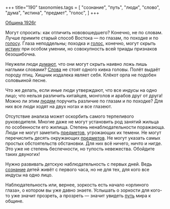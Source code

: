 +++
title="190"
taxonomies.tags = [
 "сознание",
 "путь",
 "люди",
 "слово",
 "дума",
 "истина",
 "предмет",
 "голос",
]
+++

[Община 1926г](/agni/1926)

Могут спросить: как отличить нововошедшего? Конечно, не по словам. Лучше примите старый способ Востока — по глазам, по походке и по [голосу](/tags/[голос](/tags/голос)). Глаза неподдельны; походка и [голос](/tags/голос), конечно, могут скрыть [истину](/tags/истина) при особом умении, но совокупность всей триады признаков безошибочна.   

Неужели люди [думают](/tags/дума), что они могут скрыть наивно ложь лишь наглыми словами? [Слова](/tags/слово) не стоят одного кивка головы. Полёт выдаёт породу птиц. Хищник издалека являет себя. Клёкот орла не подобен соловьиной песне.   

Что же делать, если иные люди утверждают, что все индусы на одно лицо; что нельзя различить китайцев, монголов и арабов друг от друга! Можно ли этим [людям](/tags/люди) поручить различие по глазам и по походке? Для них все люди ходят на двух ногах и все глазеют.   

Отсутствие анализа может оскорбить самого терпеливого руководителя. Многие даже не могут установить род занятий жильца по особенности его жилища. Степень ненаблюдательности поражающа. Люди не могут заметить [предметов](/tags/предмет), угрожающих их темени. Не могут перечислить десять окружающих [предметов](/tags/предмет). Не могут указать самых простых обстоятельств обстановки. Для них всё ничего, ничто и нигде. Это уже не степень беспечности, но тупость невежества. Обойдите таких двуногих!   

Нужно развивать детскую наблюдательность с первых дней. Ведь [сознание](/tags/сознание) детей живёт с первого часа, но не для тех, для кого все индусы на одно лицо.   

Наблюдательность или, вернее, зоркость есть начало «орлиного глаза», о котором вы уже давно знаете. Услышать о зоркости для кого-то уже значит прозреть, а прозреть — значит увидеть [путь](/tags/путь) мира к общине.   

